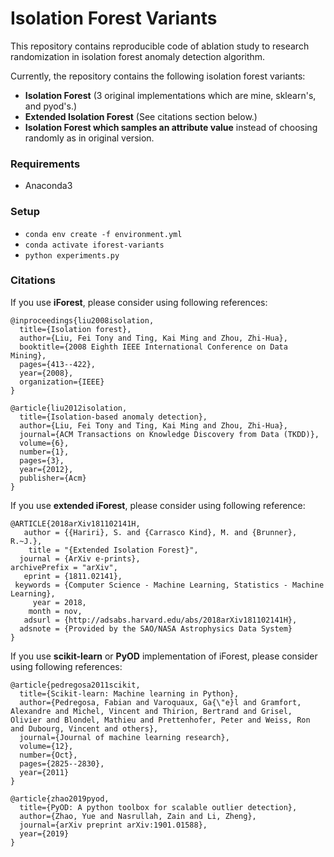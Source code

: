 # Isolation Forest Variants

This repository contains reproducible code of ablation study to research randomization in isolation forest anomaly detection algorithm.

Currently, the repository contains the following isolation forest variants:

* **Isolation Forest** (3 original implementations which are mine, sklearn's, and pyod's.)
* **Extended Isolation Forest** (See citations section below.)
* **Isolation Forest which samples an attribute value** instead of choosing randomly as in original version.

### Requirements
* Anaconda3

### Setup

* `conda env create -f environment.yml`
* `conda activate iforest-variants`
* `python experiments.py`


### Citations

If you use **iForest**, please consider using following references:
```
@inproceedings{liu2008isolation,
  title={Isolation forest},
  author={Liu, Fei Tony and Ting, Kai Ming and Zhou, Zhi-Hua},
  booktitle={2008 Eighth IEEE International Conference on Data Mining},
  pages={413--422},
  year={2008},
  organization={IEEE}
}
```

```
@article{liu2012isolation,
  title={Isolation-based anomaly detection},
  author={Liu, Fei Tony and Ting, Kai Ming and Zhou, Zhi-Hua},
  journal={ACM Transactions on Knowledge Discovery from Data (TKDD)},
  volume={6},
  number={1},
  pages={3},
  year={2012},
  publisher={Acm}
}
```


If you use **extended iForest**, please consider using following reference:
```
@ARTICLE{2018arXiv181102141H,
   author = {{Hariri}, S. and {Carrasco Kind}, M. and {Brunner}, R.~J.},
    title = "{Extended Isolation Forest}",
  journal = {ArXiv e-prints},
archivePrefix = "arXiv",
   eprint = {1811.02141},
 keywords = {Computer Science - Machine Learning, Statistics - Machine Learning},
     year = 2018,
    month = nov,
   adsurl = {http://adsabs.harvard.edu/abs/2018arXiv181102141H},
  adsnote = {Provided by the SAO/NASA Astrophysics Data System}
}
```

If you use **scikit-learn** or **PyOD** implementation of iForest, please consider using following references:
```
@article{pedregosa2011scikit,
  title={Scikit-learn: Machine learning in Python},
  author={Pedregosa, Fabian and Varoquaux, Ga{\"e}l and Gramfort, Alexandre and Michel, Vincent and Thirion, Bertrand and Grisel, Olivier and Blondel, Mathieu and Prettenhofer, Peter and Weiss, Ron and Dubourg, Vincent and others},
  journal={Journal of machine learning research},
  volume={12},
  number={Oct},
  pages={2825--2830},
  year={2011}
}
```

```
@article{zhao2019pyod,
  title={PyOD: A python toolbox for scalable outlier detection},
  author={Zhao, Yue and Nasrullah, Zain and Li, Zheng},
  journal={arXiv preprint arXiv:1901.01588},
  year={2019}
}
```
